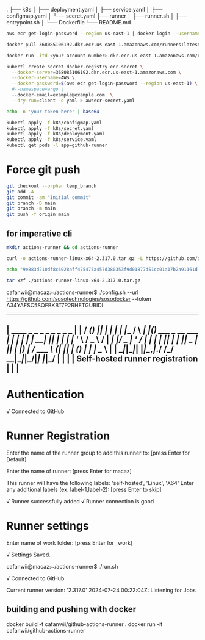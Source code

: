 .
├── k8s
│   ├── deployment.yaml
│   ├── service.yaml
│   ├── configmap.yaml
│   └── secret.yaml
├── runner
│   ├── runner.sh
│   ├── entrypoint.sh
│   └── Dockerfile
└── README.md

```sh
aws ecr get-login-password --region us-east-1 | docker login --username AWS --password-stdin <your-account-number>.dkr.ecr.us-east-1.amazonaws.com

docker pull 368085106192.dkr.ecr.us-east-1.amazonaws.com/runners:latest

docker run -itd <your-account-number>.dkr.ecr.us-east-1.amazonaws.com/runners:latest

```

```sh
kubectl create secret docker-registry ecr-secret \
  --docker-server=368085106192.dkr.ecr.us-east-1.amazonaws.com \
  --docker-username=AWS \
  --docker-password=$(aws ecr get-login-password --region us-east-1) \
  #--namespace=argo \
  --docker-email=example@example.com  \
  --dry-run=client -o yaml > awsecr-secret.yaml
```

```sh
echo -n 'your-token-here' | base64

kubectl apply -f k8s/configmap.yaml
kubectl apply -f k8s/secret.yaml
kubectl apply -f k8s/deployment.yaml
kubectl apply -f k8s/service.yaml
kubectl get pods -l app=github-runner
```

# Force  git push
```sh 
git checkout --orphan temp_branch
git add -A
git commit -am "Initial commit"
git branch -D main
git branch -m main
git push -f origin main
```

<!-- git checkout --orphan temp_branch: Creates a new branch with no commit history.
git add -A: Adds all files to the staging area.
git commit -am "Initial commit": Commits all files with the message "Initial commit."
git branch -D main: Deletes the old main branch.
git branch -m main: Renames the current branch to main.
git push -f origin main: Force pushes the new main branch to the remote repository, overwriting the existing history. -->

## for imperative cli 

```sh
mkdir actions-runner && cd actions-runner

curl -o actions-runner-linux-x64-2.317.0.tar.gz -L https://github.com/actions/runner/releases/download/v2.317.0/actions-runner-linux-x64-2.317.0.tar.gz

echo "9e883d210df8c6028aff475475a457d380353f9d01877d51cc01a17b2a91161d  actions-runner-linux-x64-2.317.0.tar.gz" | shasum -a 256 -c

tar xzf ./actions-runner-linux-x64-2.317.0.tar.gz
```

cafanwii@macaz:~/actions-runner$ ./config.sh --url https://github.com/sosotechnologies/sosodocker --token A34YAFSC5SOFBKBT7P2RHETGUBIDI

--------------------------------------------------------------------------------
|        ____ _ _   _   _       _          _        _   _                      |
|       / ___(_) |_| | | |_   _| |__      / \   ___| |_(_) ___  _ __  ___      |
|      | |  _| | __| |_| | | | | '_ \    / _ \ / __| __| |/ _ \| '_ \/ __|     |
|      | |_| | | |_|  _  | |_| | |_) |  / ___ \ (__| |_| | (_) | | | \__ \     |
|       \____|_|\__|_| |_|\__,_|_.__/  /_/   \_\___|\__|_|\___/|_| |_|___/     |
|                                                                              |
|                       Self-hosted runner registration                        |
|                                                                              |
--------------------------------------------------------------------------------

# Authentication


√ Connected to GitHub

# Runner Registration

Enter the name of the runner group to add this runner to: [press Enter for Default] 

Enter the name of runner: [press Enter for macaz] 

This runner will have the following labels: 'self-hosted', 'Linux', 'X64' 
Enter any additional labels (ex. label-1,label-2): [press Enter to skip] 

√ Runner successfully added
√ Runner connection is good

# Runner settings

Enter name of work folder: [press Enter for _work] 

√ Settings Saved.


cafanwii@macaz:~/actions-runner$ ./run.sh

√ Connected to GitHub

Current runner version: '2.317.0'
2024-07-24 00:22:04Z: Listening for Jobs

## building and pushing with docker
docker build -t cafanwii/github-actions-runner .
docker run -it cafanwii/github-actions-runner

